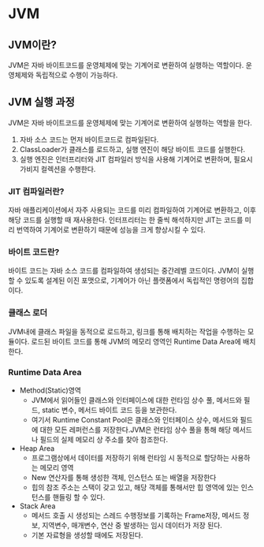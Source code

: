 # JVM

## JVM이란?

JVM은 자바 바이트코드를 운영체제에 맞는 기계어로 변환하여 실행하는 역할이다. 운영체제와 독립적으로 수행이 가능하다.

## JVM 실행 과정

JVM은 자바 바이트코드를 운영체제에 맞는 기계어로 변환하여 실행하는 역할을 한다.
1. 자바 소스 코드는 먼저 바이트코드로 컴파일된다.
2. ClassLoader가 클래스를 로드하고, 실행 엔진이 해당 바이트 코드를 실행한다.
3. 실행 엔진은 인터프리터와 JIT 컴파일러 방식을 사용해 기계어로 변환하며, 필요시 가비지 컬렉션을 수행한다.

### JIT 컴파일러란?
자바 애플리케이션에서 자주 사용되는 코드를 미리 컴파일하여 기계어로 변환하고, 이후 해당 코드를 실행할 때 재사용한다.
인터프리터는 한 줄씩 해석하지만 JIT는 코드를 미리 번역하여 기계어로 변환하기
때문에 성능을 크게 향상시킬 수 있다.

### 바이트 코드란?
바이트 코드는 자바 소스 코드를 컴파일하여 생성되는 중간레벨 코드이다.
JVM이 실행할 수 있도록 설계된 이진 포맷으로, 기계어가 아닌 플랫폼에서 독립적인 명령어의 집합이다.


### 클래스 로더
JVM내에 클래스 파일을 동적으로 로드하고, 링크를 통해 배치하는 작업을 수행하는 모듈이다.
로드된 바이트 코드를 통해 JVM의 메모리 영역인 Runtime Data Area에 배치한다.

### Runtime Data Area

- Method(Static)영역
  - JVM에서 읽어들인 클래스와 인터페이스에 대한 런타임 상수 풀, 메서드와 필드, static 변수, 메서드 바이트 코드 등을 보관한다.
  - 여기서 Runtime Constant Pool은 클래스와 인터페이스 상수, 메서드와 필드에 대한 모든 레퍼런스를 저장한다.JVM은 런타임 상수 풀을 통해 해당 메서드나 필드의 실제 메모리 상 주소를 찾아 참조한다.
- Heap Area
  - 프로그램상에서 데이터를 저장하기 위해 런타임 시 동적으로 할당하는 사용하는 메모리 영역
  - New 연산자를 통해 생성한 객체, 인스턴스 또는 배열을 저장한다
  - 힙의 참조 주소는 스택이 갖고 있고, 해당 객체를 통해서만 힙 영역에 있는 인스턴스를 핸들링 할 수 있다.
- Stack Area
  - 메서드 호출 시 생성되는 스레드 수행정보를 기록하는 Frame저장, 메서드 정보, 지역변수, 매개변수, 연산 중 발생하는 임시 데이터가 저장 된다.
  - 기본 자료형을 생성할 때에도 저장된다.

